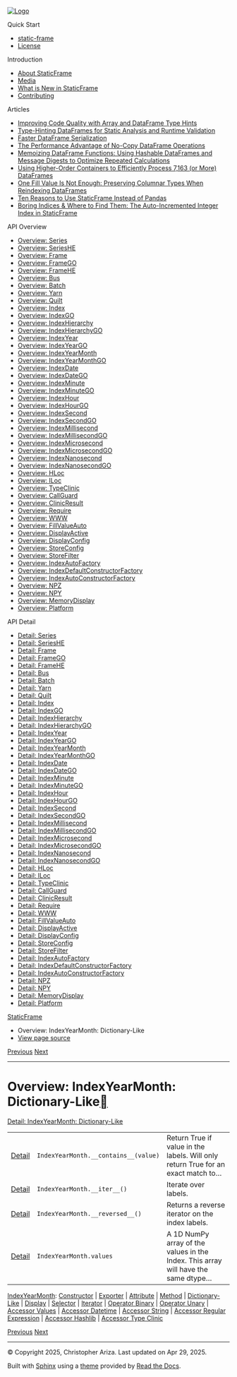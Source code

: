 [![Logo](../_static/sf-logo-web_icon-small.png)](../index.html)

Quick Start

* [static-frame](../readme.html)
* [License](../license.html)

Introduction

* [About StaticFrame](../intro.html)
* [Media](../intro.html#media)
* [What is New in StaticFrame](../new.html)
* [Contributing](../contributing.html)

Articles

* [Improving Code Quality with Array and DataFrame Type Hints](../articles/guard.html)
* [Type-Hinting DataFrames for Static Analysis and Runtime Validation](../articles/ftyping.html)
* [Faster DataFrame Serialization](../articles/serialize.html)
* [The Performance Advantage of No-Copy DataFrame Operations](../articles/no_copy.html)
* [Memoizing DataFrame Functions: Using Hashable DataFrames and Message Digests to Optimize Repeated Calculations](../articles/hash.html)
* [Using Higher-Order Containers to Efficiently Process 7,163 (or More) DataFrames](../articles/uhoc.html)
* [One Fill Value Is Not Enough: Preserving Columnar Types When Reindexing DataFrames](../articles/fill_value.html)
* [Ten Reasons to Use StaticFrame Instead of Pandas](../articles/upgrade.html)
* [Boring Indices & Where to Find Them: The Auto-Incremented Integer Index in StaticFrame](../articles/aiii.html)

API Overview

* [Overview: Series](series.html)
* [Overview: SeriesHE](series_he.html)
* [Overview: Frame](frame.html)
* [Overview: FrameGO](frame_go.html)
* [Overview: FrameHE](frame_he.html)
* [Overview: Bus](bus.html)
* [Overview: Batch](batch.html)
* [Overview: Yarn](yarn.html)
* [Overview: Quilt](quilt.html)
* [Overview: Index](index.html)
* [Overview: IndexGO](index_go.html)
* [Overview: IndexHierarchy](index_hierarchy.html)
* [Overview: IndexHierarchyGO](index_hierarchy_go.html)
* [Overview: IndexYear](index_year.html)
* [Overview: IndexYearGO](index_year_go.html)
* [Overview: IndexYearMonth](index_year_month.html)
* [Overview: IndexYearMonthGO](index_year_month_go.html)
* [Overview: IndexDate](index_date.html)
* [Overview: IndexDateGO](index_date_go.html)
* [Overview: IndexMinute](index_minute.html)
* [Overview: IndexMinuteGO](index_minute_go.html)
* [Overview: IndexHour](index_hour.html)
* [Overview: IndexHourGO](index_hour_go.html)
* [Overview: IndexSecond](index_second.html)
* [Overview: IndexSecondGO](index_second_go.html)
* [Overview: IndexMillisecond](index_millisecond.html)
* [Overview: IndexMillisecondGO](index_millisecond_go.html)
* [Overview: IndexMicrosecond](index_microsecond.html)
* [Overview: IndexMicrosecondGO](index_microsecond_go.html)
* [Overview: IndexNanosecond](index_nanosecond.html)
* [Overview: IndexNanosecondGO](index_nanosecond_go.html)
* [Overview: HLoc](hloc.html)
* [Overview: ILoc](iloc.html)
* [Overview: TypeClinic](type_clinic.html)
* [Overview: CallGuard](call_guard.html)
* [Overview: ClinicResult](clinic_result.html)
* [Overview: Require](require.html)
* [Overview: WWW](www.html)
* [Overview: FillValueAuto](fill_value_auto.html)
* [Overview: DisplayActive](display_active.html)
* [Overview: DisplayConfig](display_config.html)
* [Overview: StoreConfig](store_config.html)
* [Overview: StoreFilter](store_filter.html)
* [Overview: IndexAutoFactory](index_auto_factory.html)
* [Overview: IndexDefaultConstructorFactory](index_default_constructor_factory.html)
* [Overview: IndexAutoConstructorFactory](index_auto_constructor_factory.html)
* [Overview: NPZ](npz.html)
* [Overview: NPY](npy.html)
* [Overview: MemoryDisplay](memory_display.html)
* [Overview: Platform](platform.html)

API Detail

* [Detail: Series](../api_detail/series.html)
* [Detail: SeriesHE](../api_detail/series_he.html)
* [Detail: Frame](../api_detail/frame.html)
* [Detail: FrameGO](../api_detail/frame_go.html)
* [Detail: FrameHE](../api_detail/frame_he.html)
* [Detail: Bus](../api_detail/bus.html)
* [Detail: Batch](../api_detail/batch.html)
* [Detail: Yarn](../api_detail/yarn.html)
* [Detail: Quilt](../api_detail/quilt.html)
* [Detail: Index](../api_detail/index.html)
* [Detail: IndexGO](../api_detail/index_go.html)
* [Detail: IndexHierarchy](../api_detail/index_hierarchy.html)
* [Detail: IndexHierarchyGO](../api_detail/index_hierarchy_go.html)
* [Detail: IndexYear](../api_detail/index_year.html)
* [Detail: IndexYearGO](../api_detail/index_year_go.html)
* [Detail: IndexYearMonth](../api_detail/index_year_month.html)
* [Detail: IndexYearMonthGO](../api_detail/index_year_month_go.html)
* [Detail: IndexDate](../api_detail/index_date.html)
* [Detail: IndexDateGO](../api_detail/index_date_go.html)
* [Detail: IndexMinute](../api_detail/index_minute.html)
* [Detail: IndexMinuteGO](../api_detail/index_minute_go.html)
* [Detail: IndexHour](../api_detail/index_hour.html)
* [Detail: IndexHourGO](../api_detail/index_hour_go.html)
* [Detail: IndexSecond](../api_detail/index_second.html)
* [Detail: IndexSecondGO](../api_detail/index_second_go.html)
* [Detail: IndexMillisecond](../api_detail/index_millisecond.html)
* [Detail: IndexMillisecondGO](../api_detail/index_millisecond_go.html)
* [Detail: IndexMicrosecond](../api_detail/index_microsecond.html)
* [Detail: IndexMicrosecondGO](../api_detail/index_microsecond_go.html)
* [Detail: IndexNanosecond](../api_detail/index_nanosecond.html)
* [Detail: IndexNanosecondGO](../api_detail/index_nanosecond_go.html)
* [Detail: HLoc](../api_detail/hloc.html)
* [Detail: ILoc](../api_detail/iloc.html)
* [Detail: TypeClinic](../api_detail/type_clinic.html)
* [Detail: CallGuard](../api_detail/call_guard.html)
* [Detail: ClinicResult](../api_detail/clinic_result.html)
* [Detail: Require](../api_detail/require.html)
* [Detail: WWW](../api_detail/www.html)
* [Detail: FillValueAuto](../api_detail/fill_value_auto.html)
* [Detail: DisplayActive](../api_detail/display_active.html)
* [Detail: DisplayConfig](../api_detail/display_config.html)
* [Detail: StoreConfig](../api_detail/store_config.html)
* [Detail: StoreFilter](../api_detail/store_filter.html)
* [Detail: IndexAutoFactory](../api_detail/index_auto_factory.html)
* [Detail: IndexDefaultConstructorFactory](../api_detail/index_default_constructor_factory.html)
* [Detail: IndexAutoConstructorFactory](../api_detail/index_auto_constructor_factory.html)
* [Detail: NPZ](../api_detail/npz.html)
* [Detail: NPY](../api_detail/npy.html)
* [Detail: MemoryDisplay](../api_detail/memory_display.html)
* [Detail: Platform](../api_detail/platform.html)

[StaticFrame](../index.html)

* Overview: IndexYearMonth: Dictionary-Like
* [View page source](../_sources/api_overview/index_year_month-dictionary_like.rst.txt)

[Previous](index_year_month-method.html "Overview: IndexYearMonth: Method")
[Next](index_year_month-display.html "Overview: IndexYearMonth: Display")

---

# Overview: IndexYearMonth: Dictionary-Like[](#overview-indexyearmonth-dictionary-like "Link to this heading")

[Detail: IndexYearMonth: Dictionary-Like](../api_detail/index_year_month-dictionary_like.html#api-detail-indexyearmonth-dictionary-like)

|  |  |  |
| --- | --- | --- |
| [Detail](../api_detail/index_year_month-dictionary_like.html#api-sig-indexyearmonth-contains) | `IndexYearMonth.__contains__(value)` | Return True if value in the labels. Will only return True for an exact match to… |
| [Detail](../api_detail/index_year_month-dictionary_like.html#api-sig-indexyearmonth-iter) | `IndexYearMonth.__iter__()` | Iterate over labels. |
| [Detail](../api_detail/index_year_month-dictionary_like.html#api-sig-indexyearmonth-reversed) | `IndexYearMonth.__reversed__()` | Returns a reverse iterator on the index labels. |
| [Detail](../api_detail/index_year_month-dictionary_like.html#api-sig-indexyearmonth-values) | `IndexYearMonth.values` | A 1D NumPy array of the values in the Index. This array will have the same dtype… |

[IndexYearMonth](index_year_month.html#api-overview-indexyearmonth): [Constructor](index_year_month-constructor.html#api-overview-indexyearmonth-constructor) | [Exporter](index_year_month-exporter.html#api-overview-indexyearmonth-exporter) | [Attribute](index_year_month-attribute.html#api-overview-indexyearmonth-attribute) | [Method](index_year_month-method.html#api-overview-indexyearmonth-method) | [Dictionary-Like](#api-overview-indexyearmonth-dictionary-like) | [Display](index_year_month-display.html#api-overview-indexyearmonth-display) | [Selector](index_year_month-selector.html#api-overview-indexyearmonth-selector) | [Iterator](index_year_month-iterator.html#api-overview-indexyearmonth-iterator) | [Operator Binary](index_year_month-operator_binary.html#api-overview-indexyearmonth-operator-binary) | [Operator Unary](index_year_month-operator_unary.html#api-overview-indexyearmonth-operator-unary) | [Accessor Values](index_year_month-accessor_values.html#api-overview-indexyearmonth-accessor-values) | [Accessor Datetime](index_year_month-accessor_datetime.html#api-overview-indexyearmonth-accessor-datetime) | [Accessor String](index_year_month-accessor_string.html#api-overview-indexyearmonth-accessor-string) | [Accessor Regular Expression](index_year_month-accessor_regular_expression.html#api-overview-indexyearmonth-accessor-regular-expression) | [Accessor Hashlib](index_year_month-accessor_hashlib.html#api-overview-indexyearmonth-accessor-hashlib) | [Accessor Type Clinic](index_year_month-accessor_type_clinic.html#api-overview-indexyearmonth-accessor-type-clinic)

[Previous](index_year_month-method.html "Overview: IndexYearMonth: Method")
[Next](index_year_month-display.html "Overview: IndexYearMonth: Display")

---

© Copyright 2025, Christopher Ariza.
Last updated on Apr 29, 2025.

Built with [Sphinx](https://www.sphinx-doc.org/) using a
[theme](https://github.com/readthedocs/sphinx_rtd_theme)
provided by [Read the Docs](https://readthedocs.org).